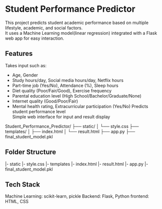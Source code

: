 # Student Performance Predictor

This project predicts student academic performance based on multiple lifestyle, academic, and social factors.  
It uses a Machine Learning model(linear regression) integrated with a Flask web app for easy interaction.

## Features
Takes input such as:
  - Age, Gender
  - Study hours/day, Social media hours/day, Netflix hours
  - Part-time job (Yes/No), Attendance (%), Sleep hours
  - Diet quality (Poor/Fair/Good), Exercise frequency
  - Parental education level (High School/Bachelor/Graduate/None)
  - Internet quality (Good/Poor/Fair)
  - Mental health rating, Extracurricular participation (Yes/No)
Predicts student performance level  
Simple web interface for input and result display

Student_Performance_Predictor/ 
        ├── static/ │
               └── style.css
        ├── templates/ │
              ├── index.html │
              └── result.html
        ├── app.py
        ├── final_student_model.pkl 

## Folder Structure
|- static 
    |- style.css
|- templates
    |- index.html
    |- result.html
|- app.py
|- final_student_model.pkl

## Tech Stack 
Machine Learning: scikit-learn, pickle
Backend: Flask, Python
frontend: HTML, CSS

